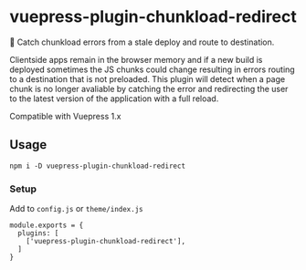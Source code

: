 # vuepress-plugin-chunkload-redirect

🐶 Catch chunkload errors from a stale deploy and route to destination.

Clientside apps remain in the browser memory and if a new build is deployed sometimes the JS chunks could change resulting in errors routing to a destination that is not preloaded. This plugin will detect when a page chunk is no longer avaliable by catching the error and redirecting the user to the latest version of the application with a full reload.

Compatible with Vuepress 1.x

## Usage

```
npm i -D vuepress-plugin-chunkload-redirect
```

### Setup

Add to `config.js` or `theme/index.js`

```
module.exports = {
  plugins: [
    ['vuepress-plugin-chunkload-redirect'],
  ]
}
```